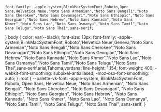 
    font-family: -apple-system,BlinkMacSystemFont,Roboto,Open Sans,Helvetica Neue,"Noto Sans Armenian","Noto Sans Bengali","Noto Sans Cherokee","Noto Sans Devanagari","Noto Sans Ethiopic","Noto Sans Georgian","Noto Sans Hebrew","Noto Sans Kannada","Noto Sans Khmer","Noto Sans Lao","Noto Sans Osmanya","Noto Sans Tamil","Noto Sans Telugu","Noto Sans Thai",sans-serif;
}
body {
    color: var(--black);
    font-size: 13px;
    font-family: -apple-system,BlinkMacSystemFont,'Roboto','Helvetica Neue',Geneva,"Noto Sans Armenian","Noto Sans Bengali","Noto Sans Cherokee","Noto Sans Devanagari","Noto Sans Ethiopic","Noto Sans Georgian","Noto Sans Hebrew","Noto Sans Kannada","Noto Sans Khmer","Noto Sans Lao","Noto Sans Osmanya","Noto Sans Tamil","Noto Sans Telugu","Noto Sans Thai",sans-serif,arial,Tahoma,verdana;
    line-height: 1.154;
    font-weight: 400;
    -webkit-font-smoothing: subpixel-antialiased;
    -moz-osx-font-smoothing: auto;
}
:root {
    --palette-vk-font: -apple-system, BlinkMacSystemFont, Roboto, Open Sans, Helvetica Neue, "Noto Sans Armenian", "Noto Sans Bengali", "Noto Sans Cherokee", "Noto Sans Devanagari", "Noto Sans Ethiopic", "Noto Sans Georgian", "Noto Sans Hebrew", "Noto Sans Kannada", "Noto Sans Khmer", "Noto Sans Lao", "Noto Sans Osmanya", "Noto Sans Tamil", "Noto Sans Telugu", "Noto Sans Thai", sans-serif;
}
